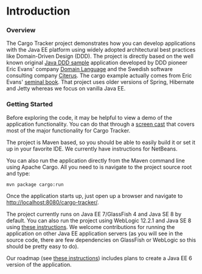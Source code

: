 # Introduction

### Overview

The Cargo Tracker project demonstrates how you can develop applications with the Java EE platform using widely adopted architectural best practices like Domain-Driven Design \(DDD\). The project is directly based on the well known original [Java DDD sample](http://dddsample.sourceforge.net/) application developed by DDD pioneer Eric Evans' company [Domain Language](http://domainlanguage.com/) and the Swedish software consulting company [Citerus](http://www.citerus.se/). The cargo example actually comes from Eric Evans' [seminal book](http://www.amazon.com/Domain-Driven-Design-Tackling-Complexity-Software/dp/0321125215). That project uses older versions of Spring, Hibernate and Jetty whereas we focus on vanilla Java EE.

### Getting Started

Before exploring the code, it may be helpful to view a demo of the application functionality. You can do that through a [screen cast](http://git.delabassee.com/ct/demo.html) that covers most of the major functionality for Cargo Tracker.

The project is Maven based, so you should be able to easily build it or set it up in your favorite IDE. We currently have instructions for NetBeans.

You can also run the application directly from the Maven command line using Apache Cargo. All you need to is navigate to the project source root and type:

 `mvn package cargo:run`  


Once the application starts up, just open up a browser and navigate to [http://localhost:8080/cargo-tracker/](http://localhost:8080/cargo-tracker/).

The project currently runs on Java EE 7/GlassFish 4 and Java SE 8 by default. You can also run the project using WebLogic 12.2.1 and Java SE 8 using [these instructions](http://git.delabassee.com/ct/WlsHowTo.html). We welcome contributions for running the application on other Java EE application servers \(as you will see in the source code, there are few dependencies on GlassFish or WebLogic so this should be pretty easy to do\).

Our roadmap \(see [these instructions](http://java.net/jira/browse/CARGOTRACKER)\) includes plans to create a Java EE 6 version of the application.

